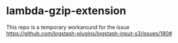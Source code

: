 # lambda-gzip-extension
This repo is a temporary workaround for the issue https://github.com/logstash-plugins/logstash-input-s3/issues/180#

